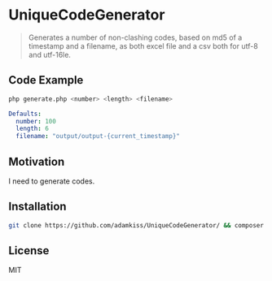# UniqueCodeGenerator

> Generates a number of non-clashing codes, based on md5 of a timestamp and a filename, as both excel file and a csv both for utf-8 and utf-16le.

## Code Example

``` bash
php generate.php <number> <length> <filename>
```

``` yaml
Defaults:
  number: 100
  length: 6
  filename: "output/output-{current_timestamp}"
```

## Motivation

I need to generate codes.

## Installation

``` bash
git clone https://github.com/adamkiss/UniqueCodeGenerator/ && composer install
```

## License

MIT
